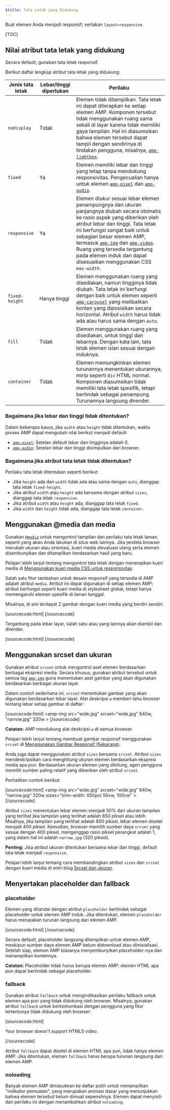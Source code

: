 ```yaml
---
$title: Tata Letak yang Didukung
---
```


Buat elemen Anda menjadi responsif;
sertakan `layout=responsive`.

[TOC]

## Nilai atribut tata letak yang didukung

Secara default,
gunakan tata letak responsif.

Berikut daftar lengkap atribut tata letak yang didukung:

<table>
  <thead>
    <tr>
      <th class="col-twenty" data-th="Layout type">Jenis tata letak</th>
      <th class="col-twenty" data-th="Width/height required">Lebar/tinggi diperlukan</th>
      <th data-th="Behavior">Perilaku</th>
    </tr>
  </thead>
  <tbody>
    <tr>
      <td class="col-twenty" data-th="Layout type"><code>nodisplay</code></td>
      <td class="col-twenty" data-th="Description">Tidak</td>
      <td data-th="Behavior">Elemen tidak ditampilkan. Tata letak ini dapat diterapkan ke setiap elemen AMP. Komponen tersebut tidak menggunakan ruang sama sekali di layar karena tidak memiliki gaya tampilan. Hal ini diasumsikan bahwa elemen tersebut dapat tampil dengan sendirinya di tindakan pengguna, misalnya, <a href="/docs/reference/extended/amp-lightbox.html"><code>amp-lightbox</code></a>.</td>
    </tr>
    <tr>
      <td class="col-twenty" data-th="Layout type"><code>fixed</code></td>
      <td class="col-twenty" data-th="Description">Ya</td>
      <td data-th="Behavior">Elemen memiliki lebar dan tinggi yang tetap tanpa mendukung responsivitas. Pengecualian hanya untuk elemen <a href="/docs/reference/amp-pixel.html"><code>amp-pixel</code></a> dan <a href="/docs/reference/extended/amp-audio.html"><code>amp-audio</code></a>.</td>
    </tr>
    <tr>
      <td class="col-twenty" data-th="Layout type"><code>responsive</code></td>
      <td class="col-twenty" data-th="Description">Ya</td>
      <td data-th="Behavior">Elemen diukur sesuai lebar elemen penampungnya dan ukuran panjangnya diubah secara otomatis ke rasio aspek yang diberikan oleh atribut lebar dan tinggi. Tata letak ini berfungsi sangat baik untuk sebagian besar elemen AMP, termasuk <a href="/docs/reference/amp-img.html"><code>amp-img</code></a> dan <a href="/docs/reference/amp-video.html"><code>amp-video</code></a>. Ruang yang tersedia tergantung pada elemen induk dan dapat disesuaikan menggunakan CSS <code>max-width</code>.</td>
    </tr>
    <tr>
      <td class="col-twenty" data-th="Layout type"><code>fixed-height</code></td>
      <td class="col-twenty" data-th="Description">Hanya tinggi</td>
      <td data-th="Behavior">Elemen menggunakan ruang yang disediakan, namun tingginya tidak diubah. Tata letak ini berfungi dengan baik untuk elemen seperti <a href="/docs/reference/extended/amp-carousel.html"><code>amp-carousel</code></a> yang melibatkan konten yang diposisikan secara horizontal. Atribut <code>width</code> harus tidak ada atau harus sama dengan <code>auto</code>.</td>
    </tr>
    <tr>
      <td class="col-twenty" data-th="Layout type"><code>fill</code></td>
      <td class="col-twenty" data-th="Description">Tidak</td>
      <td data-th="Behavior">Elemen menggunakan ruang yang disediakan, untuk tinggi dan lebarnya. Dengan kata lain, tata letak elemen isian sesuai dengan induknya.</td>
    </tr>
    <tr>
      <td class="col-twenty" data-th="Layout type"><code>container</code></td>
      <td class="col-twenty" data-th="Description">Tidak</td>
      <td data-th="Behavior">Elemen memungkinkan elemen turunannya menentukan ukurannya, mirip seperti <code>div</code> HTML normal. Komponen diasumsikan tidak memiliki tata letak spesifik, tetapi bertindak sebagai penampung. Turunannya langsung dirender.</td>
    </tr>
  </tbody>
</table>

### Bagaimana jika lebar dan tinggi tidak ditentukan?

Dalam beberapa kasus, jika `width` atau `height` tidak ditentukan,
waktu proses AMP dapat mengubah nilai berikut menjadi default:

* [`amp-pixel`](/docs/reference/amp-pixel.html): Setelan default lebar dan tingginya adalah 0.
* [`amp-audio`](/docs/reference/extended/amp-audio.html): Setelan lebar dan tinggi disimpulkan dari browser.

### Bagaimana jika atribut tata letak tidak ditentukan?

Perilaku tata letak ditentukan seperti berikut:

* Jika `height` ada dan `width` tidak ada atau sama dengan `auto`, dianggap tata letak `fixed-height`.
* Jika atribut `width` atau `height` ada bersama dengan atribut `sizes`, dianggap tata letak `responsive`.
* Jika atribut `width` atau `height` ada, dianggap tata letak `fixed`.
* Jika `width` dan `height` tidak ada, dianggap tata letak `container`.

## Menggunakan @media dan media

Gunakan [`@media`](https://developer.mozilla.org/en-US/docs/Web/CSS/@media)
untuk mengontrol tampilan dan perilaku tata letak laman, seperti yang akan Anda lakukan di situs web lainnya.
Jika jendela browser merubah ukuran atau orientasi,
kueri media dievaluasi ulang serta elemen disembunyikan dan ditampilkan
berdasarkan hasil yang baru.

Pelajari lebih lanjut tentang mengontrol tata letak dengan menerapkan kueri media di
[Menggunakan kueri media CSS untuk responsivitas](https://developers.google.com/web/fundamentals/design-and-ui/responsive/fundamentals/use-media-queries?hl=en).

Salah satu fitur tambahan untuk desain responsif yang tersedia di AMP adalah atribut `media`.
Atribut ini dapat digunakan di setiap elemen AMP;
atribut berfungsi seperti kueri media di stylesheet global,
tetapi hanya memengaruhi elemen spesifik di laman tunggal.

Misalnya, di sini terdapat 2 gambar dengan kueri media yang berdiri sendiri.

[sourcecode:html]
<amp-img
    media="(min-width: 650px)"
    src="wide.jpg"
    width=466
    height=355
    layout="responsive" >
</amp-img>
[/sourcecode]

Tergantung pada lebar layar, salah satu atau yang lainnya akan diambil dan dirender.

[sourcecode:html]
<amp-img
    media="(max-width: 649px)"
    src="narrow.jpg"
    width=527
    height=193
    layout="responsive" >
</amp-img>
[/sourcecode]

## Menggunakan srcset dan ukuran

Gunakan atribut `srcset` untuk mengontrol aset elemen
berdasarkan berbagai ekspresi media.
Secara khusus, gunakan atribut tersebut untuk semua tag [`amp-img`](/docs/reference/amp-img.html)
guna menentukan aset gambar yang akan digunakan berdasarkan berbagai ukuran layar.

Dalam contoh sederhana ini,
`srcset` menentukan gambar yang akan digunakan berdasarkan lebar layar.
Alat deskripsi `w` memberi tahu browser tentang lebar
setiap gambar di daftar:

[sourcecode:html]
<amp-img
    src="wide.jpg"
    srcset="wide.jpg" 640w,
           "narrow.jpg" 320w >
</amp-img>
[/sourcecode]

**Catatan:** AMP mendukung alat deskripsi `w` di semua browser.

Pelajari lebih lanjut tentang membuat gambar responsif menggunakan `srcset`
di [Menggunakan Gambar Responsif (Sekarang)](http://alistapart.com/article/using-responsive-images-now).

Anda juga dapat menggunakan atribut `sizes` bersama `srcset`.
Atribut `sizes` mendeskripsikan cara menghitung ukuran elemen
berdasarkan ekspresi media apa pun.
Berdasarkan ukuran elemen yang dihitung,
agen pengguna memilih sumber paling relatif yang diberikan oleh atribut `srcset`.

Perhatikan contoh berikut:

[sourcecode:html]
<amp-img
    src="wide.jpg"
    srcset="wide.jpg" 640w,
           "narrow.jpg" 320w
    sizes="(min-width: 650px) 50vw, 100vw" >
</amp-img>
[/sourcecode]

Atribut `sizes` menentukan lebar elemen menjadi 50% dari ukuran tampilan yang terlihat
jika tampilan yang terlihat adalah 650 piksel atau lebih.
Misalnya, jika tampilan yang terlihat adalah 800 piksel,
lebar elemen disetel menjadi 400 piksel.
Kemudian, browser memilih sumber daya `srcset` yang sesuai dengan 400 piksel,
menganggap rasio piksel perangkat adalah 1,
yang dalam hal ini adalah `narrow.jpg` (320 piksel).

**Penting:** Jika atribut ukuran ditentukan bersama lebar dan tinggi,
default tata letak menjadi `responsive`.

Pelajari lebih lanjut tentang cara membandingkan atribut `sizes` dan `srcset`
dengan kueri media di
entri blog [Srcset dan ukuran](https://ericportis.com/posts/2014/srcset-sizes/).

## Menyertakan placeholder dan fallback

### placeholder

Elemen yang ditandai dengan atribut `placeholder` bertindak sebagai
placeholder untuk elemen AMP induk.
Jika ditentukan, elemen `placeholder` harus merupakan turunan langsung dari elemen AMP.

[sourcecode:html]
<amp-anim src="animated.gif" width=466 height=355 layout="responsive" >
    <amp-img placeholder src="preview.png" layout="fill"></amp-img>
</amp-anim>
[/sourcecode]

Secara default, placeholder langsung ditampilkan untuk elemen AMP,
meskipun sumber daya elemen AMP belum didownload atau diinisialisasi.
Setelah siap, elemen AMP biasanya menyembunyikan placeholder-nya dan menampilkan kontennya.

**Catatan:** Placeholder tidak harus berupa elemen AMP;
elemen HTML apa pun dapat bertindak sebagai placeholder.

### fallback

Gunakan atribut `fallback` untuk mengindikasikan perilaku fallback
untuk elemen apa pun yang tidak didukung oleh browser.
Misalnya, gunakan atribut `fallback` untuk berkomunikasi dengan pengguna
yang fitur tertentunya tidak didukung oleh browser:

[sourcecode:html]
<amp-video width=400 height=300 src="https://yourhost.com/videos/myvideo.mp4"
    poster="myvideo-poster.jpg" >
  <div fallback>
        <p>Your browser doesn’t support HTML5 video.</p>
  </div>
</amp-video>
[/sourcecode]

Atribut `fallback` dapat disetel di elemen HTML apa pun, tidak hanya elemen AMP.
Jika ditentukan, elemen `fallback` harus berupa turunan langsung dari elemen AMP.

### noloading

Banyak elemen AMP dimasukkan ke daftar putih untuk menampilkan "indikator pemuatan",
yang merupakan animasi dasar yang menunjukkan bahwa elemen tersebut belum dimuat sepenuhnya.
Elemen dapat menyisih dari perilaku ini dengan menambahkan atribut `noloading`.
